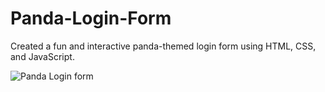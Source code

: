 # Panda-Login-Form
Created a fun and interactive panda-themed login form using HTML, CSS, and JavaScript.

![Panda Login form](https://github.com/user-attachments/assets/f1aded1c-4498-41a4-94eb-2cde5b35d3d5)
